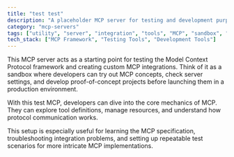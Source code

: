 ```yaml
---
title: "test test"
description: "A placeholder MCP server for testing and development purposes."
category: "mcp-servers"
tags: ["utility", "server", "integration", "tools", "MCP", "sandbox", "development"]
tech_stack: ["MCP Framework", "Testing Tools", "Development Tools"]
---
```


This MCP server acts as a starting point for testing the Model Context Protocol framework and creating custom MCP integrations. Think of it as a sandbox where developers can try out MCP concepts, check server settings, and develop proof-of-concept projects before launching them in a production environment.

With this test MCP, developers can dive into the core mechanics of MCP. They can explore tool definitions, manage resources, and understand how protocol communication works.

This setup is especially useful for learning the MCP specification, troubleshooting integration problems, and setting up repeatable test scenarios for more intricate MCP implementations.